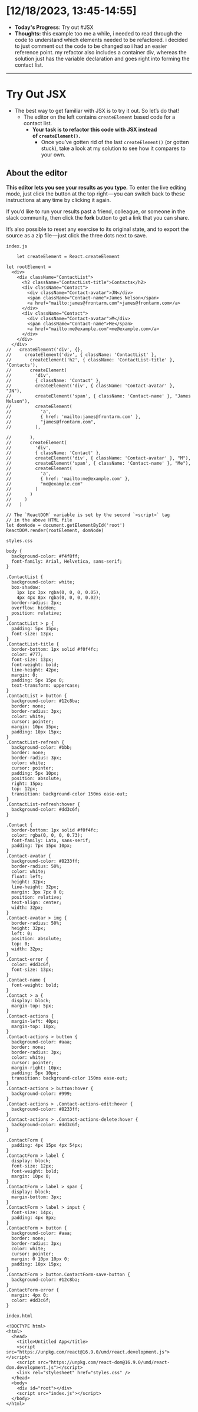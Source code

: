 # [12/18/2023, 13:45-14:55]
- **Today's Progress**: Try out #JSX 
- **Thoughts:** this example too me a while, i needed to read through the code to understand which elements needed to be refactored. i decided to just comment out the code to be changed so i had an easier reference point. my refactor also includes a container div, whereas the solution just has the variable declaration and goes right into forming the contact list. 
---
# Try Out JSX
- The best way to get familiar with JSX is to try it out. So let’s do that!
	- The editor on the left contains `createElement` based code for a contact list.
		- **Your task is to refactor this code with JSX instead of `createElement()`.**
			- Once you’ve gotten rid of the last `createElement()` (or gotten stuck), take a look at my solution to see how it compares to your own.
## About the editor
**This editor lets you see your results as you type.** To enter the live editing mode, just click the button at the top right — you can switch back to these instructions at any time by clicking it again.

If you’d like to run your results past a friend, colleague, or someone in the slack community, then click the **fork** button to get a link that you can share.

It’s also possible to reset any exercise to its original state, and to export the source as a zip file — just click the three dots next to save.
```
index.js

	let createElement = React.createElement

let rootElement =
  <div>
    <div className="ContactList">
      <h2 className="ContactList-title">Contacts</h2>
      <div className="Contact">
        <div className="Contact-avatar">JN</div>
        <span className="Contact-name">James Nelson</span>
        <a href="mailto:james@frontarm.com">james@frontarm.com</a>
      </div>
      <div className="Contact">
        <div className="Contact-avatar">M</div>
        <span className="Contact-name">Me</span>
        <a href="mailto:me@example.com">me@example.com</a>
      </div>
    </div>
  </div>
//   createElement('div', {}, 
//     createElement('div', { className: 'ContactList' },
//       createElement('h2', { className: 'ContactList-title' }, 'Contacts'),
//       createElement(
//         'div',
//         { className: 'Contact' },
//         createElement('div', { className: 'Contact-avatar' }, "JN"),
//         createElement('span', { className: 'Contact-name' }, "James Nelson"),
//         createElement(
//           'a',
//           { href: 'mailto:james@frontarm.com' },
//           "james@frontarm.com",
//         ),
        
//       ),
//       createElement(
//         'div',
//         { className: 'Contact' },
//         createElement('div', { className: 'Contact-avatar' }, "M"),
//         createElement('span', { className: 'Contact-name' }, "Me"),
//         createElement(
//           'a',
//           { href: 'mailto:me@example.com' },
//           "me@example.com"
//         )
//       )
//     )
//   )

// The `ReactDOM` variable is set by the second `<script>` tag
// in the above HTML file
let domNode = document.getElementById('root')
ReactDOM.render(rootElement, domNode)

styles.css

body {
  background-color: #f4f8ff;
  font-family: Arial, Helvetica, sans-serif;
}

.ContactList {
  background-color: white;
  box-shadow:
    1px 1px 3px rgba(0, 0, 0, 0.05),
    4px 4px 8px rgba(0, 0, 0, 0.02);
  border-radius: 2px;
  overflow: hidden;
  position: relative;
}
.ContactList > p {
  padding: 5px 15px;
  font-size: 13px;
}
.ContactList-title {
  border-bottom: 1px solid #f0f4fc;
  color: #777;
  font-size: 13px;
  font-weight: bold;
  line-height: 42px;
  margin: 0;
  padding: 5px 15px 0;
  text-transform: uppercase;
}
.ContactList > button {
  background-color: #12c8ba;
  border: none;
  border-radius: 3px;
  color: white;
  cursor: pointer;
  margin: 10px 15px;
  padding: 10px 15px;
}
.ContactList-refresh {
  background-color: #bbb;
  border: none;
  border-radius: 3px;
  color: white;
  cursor: pointer;
  padding: 5px 10px;
  position: absolute;
  right: 15px;
  top: 12px;
  transition: background-color 150ms ease-out;
}
.ContactList-refresh:hover {
  background-color: #dd3c6f;
}

.Contact {
  border-bottom: 1px solid #f0f4fc;
  color: rgba(0, 0, 0, 0.73);
  font-family: Lato, sans-serif;
  padding: 7px 15px 10px;
}
.Contact-avatar {
  background-color: #8233ff;
  border-radius: 50%;
  color: white;
  float: left;
  height: 32px;
  line-height: 32px;
  margin: 3px 7px 0 0;
  position: relative;
  text-align: center;
  width: 32px;
}
.Contact-avatar > img {
  border-radius: 50%;
  height: 32px;
  left: 0;
  position: absolute;
  top: 0;
  width: 32px;
}
.Contact-error {
  color: #dd3c6f;
  font-size: 13px;
}
.Contact-name {
  font-weight: bold;
}
.Contact > a {
  display: block;
  margin-top: 5px;
}
.Contact-actions {
  margin-left: 40px;
  margin-top: 10px;
}
.Contact-actions > button {
  background-color: #aaa;
  border: none;
  border-radius: 3px;
  color: white;
  cursor: pointer;
  margin-right: 10px;
  padding: 5px 10px;
  transition: background-color 150ms ease-out;
}
.Contact-actions > button:hover {
  background-color: #999;
}
.Contact-actions > .Contact-actions-edit:hover {
  background-color: #8233ff;
}
.Contact-actions > .Contact-actions-delete:hover {
  background-color: #dd3c6f;
}

.ContactForm {
  padding: 4px 15px 4px 54px;
}
.ContactForm > label {
  display: block;
  font-size: 12px;
  font-weight: bold;
  margin: 10px 0;
}
.ContactForm > label > span {
  display: block;
  margin-bottom: 3px;
}
.ContactForm > label > input {
  font-size: 14px;
  padding: 4px 8px;
}
.ContactForm > button {
  background-color: #aaa;
  border: none;
  border-radius: 3px;
  color: white;
  cursor: pointer;
  margin: 0 10px 10px 0;
  padding: 10px 15px;
}
.ContactForm > button.ContactForm-save-button {
  background-color: #12c8ba;
}
.ContactForm-error {
  margin: 4px 0;
  color: #dd3c6f;
}

index.html

<!DOCTYPE html>
<html>
  <head>
    <title>Untitled App</title>
    <script src="https://unpkg.com/react@16.9.0/umd/react.development.js"></script>
    <script src="https://unpkg.com/react-dom@16.9.0/umd/react-dom.development.js"></script>
    <link rel="stylesheet" href="styles.css" />
  </head>
  <body>
    <div id="root"></div>
    <script src="index.js"></script>
  </body>
</html>


```























































